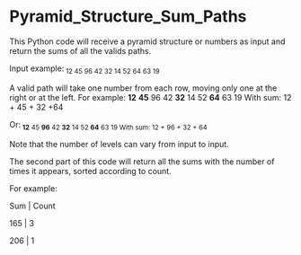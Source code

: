 # Pyramid_Structure_Sum_Paths
This Python code will receive a pyramid structure or numbers as input and return the sums of all the valids paths.


Input example:<sub>
      12
    45  96
  42  32  14
52  64  63  19

A valid path will take one number from each row, moving only one at the right or at the left.
For example:
      **12**
    **45**  96
  42  **32**  14
52  **64**  63  19
With sum: 12 + 45 + 32 +64

Or:<sub>
      **12**
    45  **96**
  42  **32**  14
52  **64**  63  19
With sum: 12 + 96 + 32 + 64

Note that the number of levels can vary from input to input.



The second part of this code will return all the sums with the number of times it appears,
sorted according to count.


For example:

 Sum  |  Count
 
 165  |   3
 
 206  |   1
